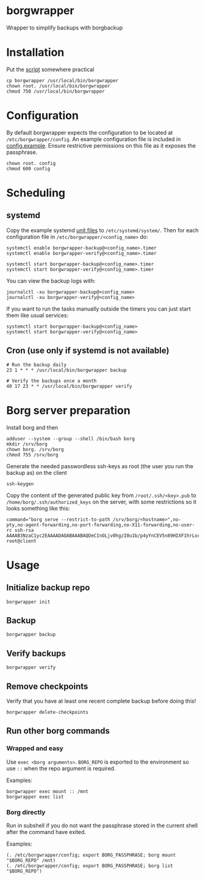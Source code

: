 # borgwrapper
Wrapper to simplify backups with borgbackup

# Installation
Put the [script](src/borgwrapper) somewhere practical

    cp borgwrapper /usr/local/bin/borgwrapper
    chown root. /usr/local/bin/borgwrapper
    chmod 750 /usr/local/bin/borgwrapper

# Configuration
By default borgwrapper expects the configuration to be located at `/etc/borgwrapper/config`.
An example configuration file is included in [config.example](src/config.example).
Ensure restrictive permissions on this file as it exposes the passphrase.

    chown root. config
    chmod 600 config

# Scheduling
## systemd
Copy the example systemd [unit files](systemd/) to `/etc/systemd/system/`. Then for each
configuration file in `/etc/borgwrapper/<config_name>` do:

    systemctl enable borgwrapper-backup@<config_name>.timer
    systemctl enable borgwrapper-verify@<config_name>.timer

    systemctl start borgwrapper-backup@<config_name>.timer
    systemctl start borgwrapper-verify@<config_name>.timer

You can view the backup logs with:

    journalctl -xu borgwrapper-backup@<config_name>
    journalctl -xu borgwrapper-verify@<config_name>

If you want to run the tasks manually outside the timers you can just start them like usual
services:

    systemctl start borgwrapper-backup@<config_name>
    systemctl start borgwrapper-verify@<config_name>

## Cron (use only if systemd is not available)

    # Run the backup daily
    23 1 * * * /usr/local/bin/borgwrapper backup

    # Verify the backups once a month
    40 17 23 * * /usr/local/bin/borgwrapper verify

# Borg server preparation
Install borg and then

    adduser --system --group --shell /bin/bash borg
    mkdir /srv/borg
    chown borg. /srv/borg
    chmod 755 /srv/borg
Generate the needed passwordless ssh-keys as root (the user you run the backup as) on the client

    ssh-keygen
Copy the content of the generated public key from `/root/.ssh/<key>.pub` to `/home/borg/.ssh/authorized_keys` on the server, with
some restrictions so it looks something like this:

    command="borg serve --restrict-to-path /srv/borg/<hostname>",no-pty,no-agent-forwarding,no-port-forwarding,no-X11-forwarding,no-user-rc ssh-rsa AAAAB3NzaC1yc2EAAAADAQABAAABAQDeCInOLjv0hgzI0u1b/p4yYnCEV5n89HIXF1hrLor+ZQ7lSUii21tpn47Aw8RJJAjfDCwCdQ27MXjpzNelBf4KrlAiN1K3FcnGGIiE3XFNoj4LW7oAjzjFgOKC/ea/hXaCI6E8M/Pn5+MhdNN1ZsWNm/9Zp0+jza+l74DQgOE33XhSBjckUchqtBci7BqoCejy2lVvboFA231mSEpPValcKmG2qaNphAkCgAPjtDOx3V6DGQ8e7jfA2McQYxfju6HlpWPUx/li6VJhRa5huczfJ3J/sdfu123s/lgTW4rG5QNng1vt1FOIZ/TkaEsPt2wzD2Qxdwo70qVts3hrd+r root@client

# Usage
## Initialize backup repo

    borgwrapper init
## Backup

    borgwrapper backup
## Verify backups

    borgwrapper verify
## Remove checkpoints
Verify that you have at least one recent complete backup before doing this!

    borgwrapper delete-checkpoints
## Run other borg commands
### Wrapped and easy
Use `exec <borg arguments>`. `BORG_REPO` is exported to the environment so use `::` when the repo
argument is required.

Examples:

    borgwrapper exec mount :: /mnt
    borgwrapper exec list
### Borg directly
Run in subshell if you do not want the passphrase stored in the current shell after the command have exited.

Examples:

    (. /etc/borgwrapper/config; export BORG_PASSPHRASE; borg mount "$BORG_REPO" /mnt)
    (. /etc/borgwrapper/config; export BORG_PASSPHRASE; borg list "$BORG_REPO")
